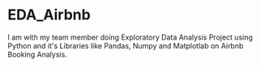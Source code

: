 # EDA_Airbnb
I am with my team member doing Exploratory Data Analysis Project using Python and it's Libraries like Pandas, Numpy and Matplotlab on Airbnb Booking Analysis.
